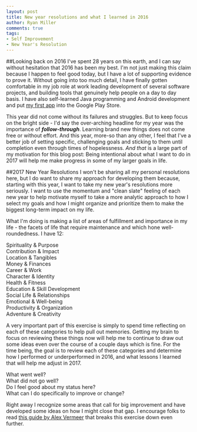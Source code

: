 ```yaml
---
layout: post
title: New year resolutions and what I learned in 2016
author: Ryan Miller
comments: true
tags:
- Self Improvement
- New Year's Resolution
---
```


##Looking back on 2016
I've spent 28 years on this earth, and I can say without hesitation that 2016 has been my best. I'm not just making this claim because I happen to feel good today, but I have a lot of supporting evidence to prove it. Without going into too much detail, I have finally gotten comfortable in my job role at work leading development of several software projects, and building tools that genuinely help people on a day to day basis. I have also self-learned Java programming and Android development and put [my first app](https://play.google.com/store/apps/details?id=com.rtmillerprojects.sangitlive&hl=en) into the Google Play Store.  

This year did not come without its failures and struggles. But to keep focus on the bright side - I'd say the over-arching headline for my year was the importance of _**follow-through**_. Learning brand new things does not come free or without effort. And this year, more-so than any other, I feel that I've a better job of setting specific, challenging goals and sticking to them until completion even through times of hopelessness. _And that_ is a large part of my motivation for this blog post: Being intentional about what I want to do in 2017 will help me make progress in some of my larger goals in life.

##2017 New Year Resolutions
I won't be sharing all my personal resolutions here, but I do want to share my approach for developing them because, starting with this year, I want to take my new year's resolutions more seriously. I want to use the momentum and "clean slate" feeling of each new year to help motivate myself to take a more analytic approach to how I select my goals and how I might organize and prioritize them to make the biggest long-term impact on my life.

What I'm doing is making a list of areas of fulfillment and importance in my life - the facets of life that require maintenance and which hone well-roundedness. I have 12:  

Spirituality & Purpose  
Contribution & Impact  
Location & Tangibles  
Money & Finances  
Career & Work  
Character & Identity  
Health & Fitness  
Education & Skill Development  
Social Life & Relationships  
Emotional & Well-being  
Productivity & Organization  
Adventure & Creativity

A very important part of this exercise is simply to spend time reflecting on each of these categories to help pull out memories. Getting my brain to focus on reviewing these things now will help me to continue to draw out some ideas even over the course of a couple days which is fine. For the time being, the goal is to review each of these categories and determine how I performed or underperformed in 2016, and what lessons I learned that will help me adjust in 2017.

What went well?  
What did not go well?  
Do I feel good about my status here?  
What can I do specifically to improve or change?


Right away I recognize some areas that call for big improvement and have developed some ideas on how I might close that gap. I encourage folks to read [this guide by Alex Vermeer](https://alexvermeer.com/8760hours/) that breaks this exercise down even further.
